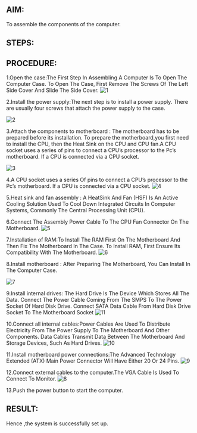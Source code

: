 ## AIM:

To assemble the components of the computer.

## STEPS:

## PROCEDURE:

1.Open the case:The First Step In Assembling A Computer Is To Open The Computer Case. To Open The Case, First Remove The Screws Of The Left Side Cover And Slide The Side Cover.
![1](https://github.com/naveenaakumarasamy/OS-EX-1-Assembling-the-System---CASE-STUDY/assets/113497406/d22e36bd-b444-4b96-813f-00aadfa0645c)

2.Install the power supply:The next step is to install a power supply. There are usually four screws that attach the power supply to the case.

![2](https://github.com/naveenaakumarasamy/OS-EX-1-Assembling-the-System---CASE-STUDY/assets/113497406/fbc87c53-b02d-46fd-a080-989a08e9cb54)

3.Attach the components to motherboard : The motherboard has to be prepared before its installation. To prepare the motherboard,you first need to install the CPU, then the Heat Sink on the CPU and CPU fan.A CPU socket uses a series of pins to connect a CPU’s processor to the Pc’s motherboard. If a CPU is connected via a CPU socket.

![3](https://github.com/naveenaakumarasamy/OS-EX-1-Assembling-the-System---CASE-STUDY/assets/113497406/b00eb07a-523f-4a68-94b2-15276647b0fc)

4.A CPU socket uses a series Of pins to connect a CPU’s processor to the Pc’s motherboard. If a CPU is connected via a CPU socket.
![4](https://github.com/naveenaakumarasamy/OS-EX-1-Assembling-the-System---CASE-STUDY/assets/113497406/589ec83e-f9eb-41ea-89fc-d518bcc6eb52)

5.Heat sink and fan assembly : A HeatSink And Fan (HSF) Is An Active Cooling Solution Used To Cool Down Integrated Circuits In Computer Systems, Commonly The Central Processing Unit (CPU).


6.Connect The Assembly Power Cable To The CPU Fan Connector On The Motherboard.
![5](https://github.com/naveenaakumarasamy/OS-EX-1-Assembling-the-System---CASE-STUDY/assets/113497406/6918920c-01a2-48f0-a10d-1b24aa3bc2c6)

7.Installation of RAM:To Install The RAM First On The Motherboard And Then Fix The Motherboard In The Case. To Install RAM, First Ensure Its Compatibility With The Motherboard.
![6](https://github.com/naveenaakumarasamy/OS-EX-1-Assembling-the-System---CASE-STUDY/assets/113497406/254071b1-5864-41ca-b9d6-b31046b94f2c)

8.Install motherboard : After Preparing The Motherboard, You Can Install In The Computer Case.

![7](https://github.com/naveenaakumarasamy/OS-EX-1-Assembling-the-System---CASE-STUDY/assets/113497406/c78ce8ae-474a-4f22-9680-feeee6bb64d8)

9.Install internal drives: The Hard Drive Is The Device Which Stores All The Data. Connect The Power Cable Coming From The SMPS To The Power Socket Of Hard Disk Drive. Connect SATA Data Cable From Hard Disk Drive Socket To The Motherboard Socket
![11](https://github.com/naveenaakumarasamy/OS-EX-1-Assembling-the-System---CASE-STUDY/assets/113497406/a04f71dc-c296-475d-8a55-9e71f15cb3d0)

10.Connect all internal cables:Power Cables Are Used To Distribute Electricity From The Power Supply To The Motherboard And Other Components. Data Cables Transmit Data Between The Motherboard And Storage Devices, Such As Hard Drives.
![10](https://github.com/naveenaakumarasamy/OS-EX-1-Assembling-the-System---CASE-STUDY/assets/113497406/27c3e927-f9b5-4226-8003-16c59d69a5bf)

11.Install motherboard power connections:The Advanced Technology Extended (ATX) Main Power Connector Will Have Either 20 Or 24 Pins.
![9](https://github.com/naveenaakumarasamy/OS-EX-1-Assembling-the-System---CASE-STUDY/assets/113497406/84e4e210-3aa9-4f9f-89b8-aa000d77dddc)

12.Connect external cables to the computer.The VGA Cable Is Used To Connect To Monitor.
![8](https://github.com/naveenaakumarasamy/OS-EX-1-Assembling-the-System---CASE-STUDY/assets/113497406/47eeb457-afcb-449d-9969-444bc061d413)

13.Push the power button to start the computer.
## RESULT:

Hence ,the system is successfully set up.
